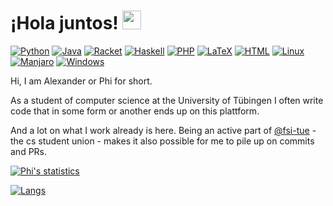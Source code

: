 # ¡Hola juntos! <img src="https://raw.githubusercontent.com/MartinHeinz/MartinHeinz/master/wave.gif" width="30px">


[![Python](https://img.shields.io/static/v1?label=Code&message=Python&color=d8ca9d&logo=python&logoColor=d8ca9d)](https://www.python.org)
[![Java](https://img.shields.io/static/v1?label=Code&message=iJava&color=d8ca9d&logo=java&logoColor=d8ca9d)](https://openjdk.java.net)
[![Racket](https://img.shields.io/static/v1?label=Code&message=Racket&color=d8ca9d)](https://www.racket-lang.org)
[![Haskell](https://img.shields.io/static/v1?label=Code&message=Haskell&color=d8ca9d&logo=haskell&logoColor=d8ca9d)](https://www.haskell.org)
[![PHP](https://img.shields.io/static/v1?label=Code&message=PHP&color=d8ca9d&logo=php&logoColor=d8ca9d)](https://www.php.net)
[![LaTeX](https://img.shields.io/static/v1?label=Text&message=LaTeX&color=d8ca9d&logo=latex&logoColor=d8ca9d)](https://www.latex-project.org/)
[![HTML](https://img.shields.io/static/v1?label=Text&message=HTML&color=d8ca9d)](https://www.w3schools.com/html/)
[![Linux](https://img.shields.io/static/v1?label=OS&message=Linux&color=d8ca9d&logo=linux&logoColor=d8ca9d)](https://www.linux.org)
[![Manjaro](https://img.shields.io/static/v1?label=OS&message=Manjaro&color=d8ca9d&logo=manjaro&logoColor=d8ca9d)](https://www.manjaro.org)
[![Windows](https://img.shields.io/static/v1?label=OS&message=Windows&color=d8ca9d&logo=windows&logoColor=d8ca9d)](https://mrrobot.fandom.com/wiki/E_Corp)

Hi, I am Alexander or Phi for short.

As a student of computer science at the University of Tübingen I often write code that in some form or another ends up on this plattform. 

And a lot on what I work already is here. Being an active part of [@fsi-tue](https://github.com/fsi-tue/) - the cs student union - makes it also possible for me to pile up on commits and PRs.

[![Phi's statistics](https://github-readme-stats.vercel.app/api?username=phictionalone&show_icons=true&bg_color=fff&title_color=a09061&text_color=16161d&icon_color=a09061&locale=en&count_private=true)](https://www.github.com/PhictionalOne)

[![Langs](https://github-readme-stats.vercel.app/api/top-langs/?username=phictionalone&bg_color=fff&title_color=a09061&text_color=16161d&count_private=true&layout=default)](https://www.github.com/PhictionalOne)


